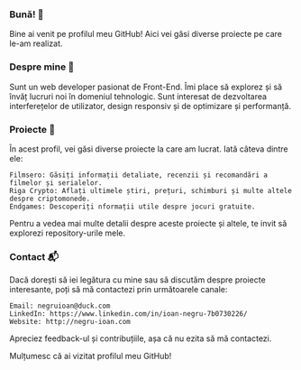 ### Bună! 👋

<!--
**negru-ioan/negru-ioan** is a ✨ _special_ ✨ repository because its `README.md` (this file) appears on your GitHub profile.

Here are some ideas to get you started:

- 🔭 I’m currently working on ...
- 🌱 I’m currently learning ...
- 👯 I’m looking to collaborate on ...
- 🤔 I’m looking for help with ...
- 💬 Ask me about ...
- 📫 How to reach me: ...
- 😄 Pronouns: ...
- ⚡ Fun fact: ...
-->
Bine ai venit pe profilul meu GitHub!
Aici vei găsi diverse proiecte pe care le-am realizat.

### Despre mine 👤

Sunt un web developer pasionat de Front-End. Îmi place să explorez și să învăț lucruri noi în domeniul tehnologic. Sunt interesat de dezvoltarea interferețelor de utilizator, design responsiv și de optimizare și performanță.

### Proiecte 🚀

În acest profil, vei găsi diverse proiecte la care am lucrat. Iată câteva dintre ele:

    Filmsero: Găsiți informații detaliate, recenzii și recomandări a filmelor și serialelor.
    Riga Crypto: Aflați ultimele știri, prețuri, schimburi și multe altele despre criptomonede.
    Endgames: Descoperiți nformații utile despre jocuri gratuite.

Pentru a vedea mai multe detalii despre aceste proiecte și altele, te invit să explorezi repository-urile mele.

### Contact 📬

Dacă dorești să iei legătura cu mine sau să discutăm despre proiecte interesante, poți să mă contactezi prin următoarele canale:

    Email: negruioan@duck.com
    LinkedIn: https://www.linkedin.com/in/ioan-negru-7b0730226/
    Website: http://negru-ioan.com

Apreciez feedback-ul și contribuțiile, așa că nu ezita să mă contactezi.

Mulțumesc că ai vizitat profilul meu GitHub!
